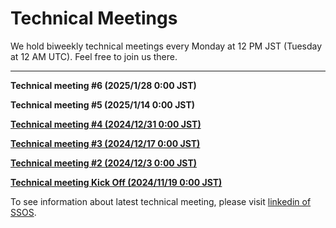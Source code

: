 # Technical Meetings

We hold biweekly technical meetings every Monday at 12 PM JST (Tuesday at 12 AM UTC). Feel free to join us there.

---------
**Technical meeting #6 (2025/1/28 0:00 JST)**

**Technical meeting #5 (2025/1/14 0:00 JST)**

**[Technical meeting #4 (2024/12/31 0:00 JST)](https://github.com/user-attachments/files/18291448/SSOS_Technical_Meeting_.4_20241230.pdf)**

**[Technical meeting #3 (2024/12/17 0:00 JST)](https://github.com/user-attachments/files/18265162/SSOS_Technical_Meeting_.3_20241216.pdf)**

**[Technical meeting #2 (2024/12/3 0:00 JST)](https://github.com/user-attachments/files/18270096/SSOS_Technical_Meeting_.2_20241202.pdf)**

**[Technical meeting Kick Off (2024/11/19 0:00 JST)](https://github.com/user-attachments/files/18265125/SSOS_Technical_Meeting_.1Kickoff_20241118.pdf)**

To see information about latest technical meeting, please visit [linkedin of SSOS](https://www.linkedin.com/company/space-station-os/).
